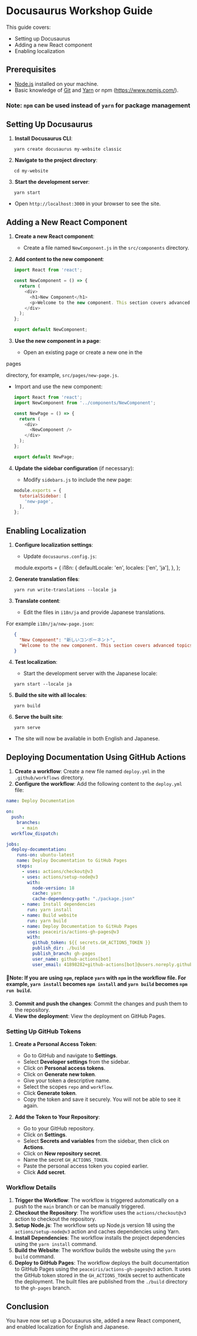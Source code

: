 # Docusaurus Workshop Guide

This guide covers:

- Setting up Docusaurus
- Adding a new React component
- Enabling localization

## Prerequisites

- [Node.js](https://nodejs.org/en/download/) installed on your machine.
- Basic knowledge of [Git](https://git-scm.com/) and [Yarn](https://yarnpkg.com/) or npm (https://www.npmjs.com/).

### Note: `npm` can be used instead of `yarn` for package management

## Setting Up Docusaurus

1. **Install Docusaurus CLI**:

```shell
   yarn create docusaurus my-website classic
```

2. **Navigate to the project directory**:
```shell
   cd my-website
```
3. **Start the development server**:

```shell
   yarn start
```

   - Open `http://localhost:3000` in your browser to see the site.

## Adding a New React Component

1. **Create a new React component**:

   - Create a file named `NewComponent.js` in the `src/components` directory.

2. **Add content to the new component**:

```js
   import React from 'react';

   const NewComponent = () => {
     return (
       <div>
         <h1>New Component</h1>
         <p>Welcome to the new component. This section covers advanced topics.</p>
       </div>
     );
   };

   export default NewComponent;
```

3. **Use the new component in a page**:

   - Open an existing page or create a new one in the 

pages

 directory, for example, `src/pages/new-page.js`.

   - Import and use the new component:

```js
   import React from 'react';
   import NewComponent from '../components/NewComponent';

   const NewPage = () => {
     return (
       <div>
         <NewComponent />
       </div>
     );
   };

   export default NewPage;
```

4. **Update the sidebar configuration** (if necessary):

   - Modify `sidebars.js` to include the new page:

```js
   module.exports = {
     tutorialSidebar: [
       'new-page',
     ],
   };
```

## Enabling Localization

1. **Configure localization settings**:

   - Update `docusaurus.config.js`:

   module.exports = {
     i18n: {
       defaultLocale: 'en',
       locales: ['en', 'ja'],
     },
   };

2. **Generate translation files**:

```shell
   yarn run write-translations --locale ja
```

3. **Translate content**:

   - Edit the files in `i18n/ja` and provide Japanese translations.

For example `i18n/ja/new-page.json`:

```json
   {
     "New Component": "新しいコンポーネント",
     "Welcome to the new component. This section covers advanced topics.": "新しいコンポーネントへようこそ。このセクションでは高度なトピックをカバーします。"
   }
```


4. **Test localization**:

   - Start the development server with the Japanese locale:

```shell
   yarn start --locale ja
```

5. **Build the site with all locales**:

```shell
   yarn build
```

6. **Serve the built site**:

```shell
   yarn serve
```

   - The site will now be available in both English and Japanese.

## Deploying Documentation Using GitHub Actions

1. **Create a workflow**: Create a new file named `deploy.yml` in the `.github/workflows` directory.
2. **Configure the workflow**: Add the following content to the `deploy.yml` file:

```yaml
name: Deploy Documentation

on:
  push:
    branches:
      - main
  workflow_dispatch:

jobs:
  deploy-documentation:
    runs-on: ubuntu-latest
    name: Deploy Documentation to GitHub Pages
    steps:
      - uses: actions/checkout@v3
      - uses: actions/setup-node@v3
        with:
          node-version: 18
          cache: yarn
          cache-dependency-path: "./package.json"
      - name: Install dependencies
        run: yarn install
      - name: Build website
        run: yarn build
      - name: Deploy Documentation to GitHub Pages
        uses: peaceiris/actions-gh-pages@v3
        with:
          github_token: ${{ secrets.GH_ACTIONS_TOKEN }}
          publish_dir: ./build
          publish_branch: gh-pages
          user_name: github-actions[bot]
          user_email: 41898282+github-actions[bot]@users.noreply.github.com
```

#### 🚧Note: If you are using `npm`, replace `yarn` with `npm` in the workflow file. For example, `yarn install` becomes `npm install` and `yarn build` becomes `npm run build`.

3. **Commit and push the changes**: Commit the changes and push them to the repository.
4. **View the deployment**: View the deployment on GitHub Pages.

### Setting Up GitHub Tokens

1. **Create a Personal Access Token**:
   - Go to GitHub and navigate to **Settings**.
   - Select **Developer settings** from the sidebar.
   - Click on **Personal access tokens**.
   - Click on **Generate new token**.
   - Give your token a descriptive name.
   - Select the scopes `repo` and `workflow`.
   - Click **Generate token**.
   - Copy the token and save it securely. You will not be able to see it again.

2. **Add the Token to Your Repository**:
   - Go to your GitHub repository.
   - Click on **Settings**.
   - Select **Secrets and variables** from the sidebar, then click on **Actions**.
   - Click on **New repository secret**.
   - Name the secret `GH_ACTIONS_TOKEN`.
   - Paste the personal access token you copied earlier.
   - Click **Add secret**.

### Workflow Details

1. **Trigger the Workflow**: The workflow is triggered automatically on a push to the `main` branch or can be manually triggered.
2. **Checkout the Repository**: The workflow uses the `actions/checkout@v3` action to checkout the repository.
3. **Setup Node.js**: The workflow sets up Node.js version 18 using the `actions/setup-node@v3` action and caches dependencies using Yarn.
4. **Install Dependencies**: The workflow installs the project dependencies using the `yarn install` command.
5. **Build the Website**: The workflow builds the website using the `yarn build` command.
6. **Deploy to GitHub Pages**: The workflow deploys the built documentation to GitHub Pages using the `peaceiris/actions-gh-pages@v3` action. It uses the GitHub token stored in the `GH_ACTIONS_TOKEN` secret to authenticate the deployment. The built files are published from the `./build` directory to the `gh-pages` branch.

## Conclusion

You have now set up a Docusaurus site, added a new React component, and enabled localization for English and Japanese.